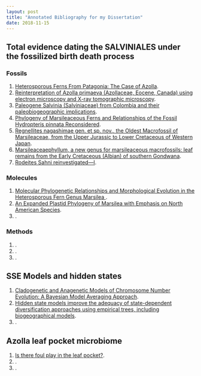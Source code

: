 ```yaml
---
layout: post
title: "Annotated Bibliography for my Dissertation"
date: 2018-11-15
---
```


## Total evidence dating the SALVINIALES under the fossilized birth death process

### Fossils
1. [Heterosporous Ferns From Patagonia: The Case of Azolla](https://www.sciencedirect.com/science/article/pii/B9780128130124000152).
2. [Reinterpretation of Azolla primaeva (Azollaceae, Eocene, Canada) using electron microscopy and X-ray tomographic microscopy](https://www.sciencedirect.com/science/article/pii/S0034666716302019).
3. [Paleogene Salvinia (Salviniaceae) from Colombia and their paleobiogeographic implications](https://www.researchgate.net/profile/Camila_Martinez/publication/317641664_Paleogene_Salvinia_Salviniaceae_from_Colombia_and_their_paleobiogeographic_implications/links/59cba6300f7e9bbfdc3b68b7/Paleogene-Salvinia-Salviniaceae-from-Colombia-and-their-paleobiogeographic-implications.pdf).
4. [Phylogeny of Marsileaceous Ferns and Relationships of the Fossil Hydropteris pinnata Reconsidered](https://www.researchgate.net/profile/Kathleen_Pryer/publication/12794934_Phylogeny_of_Marsileaceous_Ferns_and_Relationships_of_the_Fossil_Hydropteris_pinnata_Reconsidered/links/54200d990cf2218008d437a3/Phylogeny-of-Marsileaceous-Ferns-and-Relationships-of-the-Fossil-Hydropteris-pinnata-Reconsidered.pdf).
5. [Regnellites nagashimae gen. et sp. nov., the Oldest Macrofossil of Marsileaceae, from the Upper Jurassic to Lower Cretaceous of Western Japan](https://www.jstor.org/stable/pdf/10.1086/342036.pdf?casa_token=IX4Ub4WbnBcAAAAA:lKj3JQ_AKV_lu7J3a17gPFPpG_3vc8AL3YfkV-XirrjbyOMtzBnQlmR5PWm7UgAXEj51XJjwMloqsum4zaDFc6Ja9j1ezU9XHUk_xGKoIjTY-53QHLI).
6. [Marsileaceaephyllum, a new genus for marsileaceous macrofossils: leaf remains from the Early Cretaceous (Albian) of southern Gondwana](https://link.springer.com/content/pdf/10.1007/s00606-006-0497-7.pdf).
7. [Rodeites Sahni reinvestigated—I](https://academic.oup.com/botlinnean/article-abstract/65/1/109/2725826?redirectedFrom=PDF).

### Molecules
1. [Molecular Phylogenetic Relationships and Morphological Evolution in the Heterosporous Fern Genus Marsilea
](https://www.ingentaconnect.com/content/aspt/sb/2007/00000032/00000001/art00004?crawler=true&casa_token=nmY7M9d4ux8AAAAA:_O8BYD1uS5jd1WCBYSJmAYC7LXkgHybiKNped4fP2UGZXhirOlnj_juKmbDEEz2XxPOhYeGhyit0fmE).
2. [An Expanded Plastid Phylogeny of Marsilea with Emphasis on North American Species](https://www.jstor.org/stable/pdf/23250764.pdf?casa_token=d0B0Ql62KswAAAAA:LeMK8k39v65BmubRvGVwImCmZ1Vv-7uN2OlyafP3qSxlyxsTd6_bW3vBWvsbZ3VWN5UI5WnoZKce9DlB7L7Jaya45sMmCfQJiuoL9vTTDc039r0s4ho).
3. []().

### Methods
1. []().
2. []().
3. []().

## SSE Models and hidden states

1. [Cladogenetic and Anagenetic Models of Chromosome Number Evolution: A Bayesian Model Averaging Approach](https://www.biorxiv.org/content/biorxiv/early/2017/03/31/086629.full.pdf).
2. [Hidden state models improve the adequacy of state-dependent diversification approaches using empirical trees, including biogeographical models](https://www.biorxiv.org/content/biorxiv/early/2018/04/17/302729.full.pdf).
3. []().

## Azolla leaf pocket microbiome

1. [Is there foul play in the leaf pocket?](https://nph.onlinelibrary.wiley.com/doi/pdf/10.1111/nph.14843).
2. []().
3. []().
 
